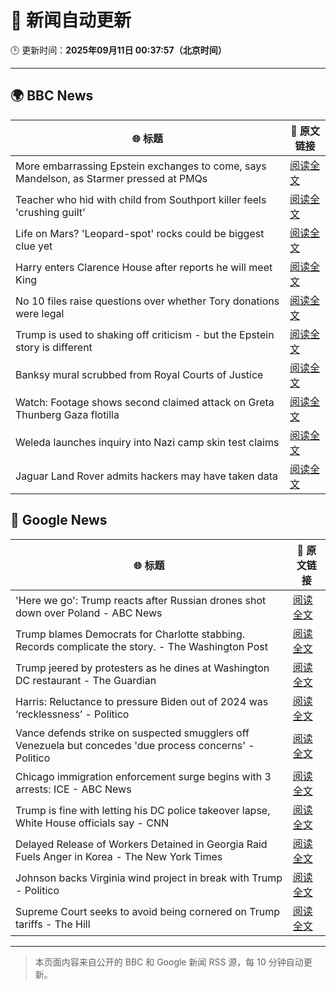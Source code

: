 # 🧠 新闻自动更新

🕒 更新时间：**2025年09月11日 00:37:57（北京时间）**

---

## 🌍 BBC News

| 🌐 标题 | 🔗 原文链接 |
|--------|-------------|
| More embarrassing Epstein exchanges to come, says Mandelson, as Starmer pressed at PMQs | [阅读全文](https://www.bbc.com/news/articles/c5yevwvvneyo?at_medium=RSS&at_campaign=rss) |
| Teacher who hid with child from Southport killer feels 'crushing guilt' | [阅读全文](https://www.bbc.com/news/articles/ckg3xnv1lq2o?at_medium=RSS&at_campaign=rss) |
| Life on Mars? 'Leopard-spot' rocks could be biggest clue yet | [阅读全文](https://www.bbc.com/news/articles/cd725pj0g9ro?at_medium=RSS&at_campaign=rss) |
| Harry enters Clarence House after reports he will meet King | [阅读全文](https://www.bbc.com/news/articles/cly14jq42djo?at_medium=RSS&at_campaign=rss) |
| No 10 files raise questions over whether Tory donations were legal | [阅读全文](https://www.bbc.com/news/articles/cp3qww29146o?at_medium=RSS&at_campaign=rss) |
| Trump is used to shaking off criticism - but the Epstein story is different | [阅读全文](https://www.bbc.com/news/articles/cp8j3e5g74no?at_medium=RSS&at_campaign=rss) |
| Banksy mural scrubbed from Royal Courts of Justice | [阅读全文](https://www.bbc.com/news/articles/cm2z30p033ro?at_medium=RSS&at_campaign=rss) |
| Watch: Footage shows second claimed attack on Greta Thunberg Gaza flotilla | [阅读全文](https://www.bbc.com/news/videos/cyv64eppj56o?at_medium=RSS&at_campaign=rss) |
| Weleda launches inquiry into Nazi camp skin test claims | [阅读全文](https://www.bbc.com/news/articles/cy7pgd5nkr6o?at_medium=RSS&at_campaign=rss) |
| Jaguar Land Rover admits hackers may have taken data | [阅读全文](https://www.bbc.com/news/articles/cp8wk7rdz8yo?at_medium=RSS&at_campaign=rss) |

## 📰 Google News

| 🌐 标题 | 🔗 原文链接 |
|--------|-------------|
| 'Here we go': Trump reacts after Russian drones shot down over Poland - ABC News | [阅读全文](https://news.google.com/rss/articles/CBMirAFBVV95cUxPalFCa1p0b0hoU3RadzVwLXlXbTJ3MU82ZHpTWVZxaW9wOVRpOXdJNXpjV2ltcUtpNjdsQ3oydDViVDVjVVp1QTEzanlJRDJSRnc2d1FIVGpCWG9NVDl3d25YNzN1Nl9rTkhIVkFRX0xyWVlnQXBENGRlcFJObVlBdS01SnNNWFlvRVV2ek9LT000NElfc3Q2OFFweHV4R1h1U3Q0X29wUDRPVTlF0gGyAUFVX3lxTE15YVI0UmE5TjV1VjA2emJSc21ERms0aF9mNXZROWEtOE1UalR4Rm5seEM3cTI3eFE5U3dPdmM0WWh1dC1vQVNwN1FfZHNSNFRJSUZWS2tqRDBUS3AwREV6dDgxOW1qYk83bVdNR3VNb01CbjgxU0FsTTBPdTBoNjdIeTNydjFkRUg2Rk5rbWtHNmMwT0xPdzlFanJZbXNsRi1mb1k3T2ZCOUpRc2psUm5VQ0E?oc=5) |
| Trump blames Democrats for Charlotte stabbing. Records complicate the story. - The Washington Post | [阅读全文](https://news.google.com/rss/articles/CBMijgFBVV95cUxPaHNrNVdPbzZSTjI3TTQ4blpnS2FPeTdSX3pGblZSYUZsZGc5WVpJRk5yOElQam43ckdocVd5MkViQmV3d2Jwd1V4Smlrd19xdE1TSk5CUG9iOFhPbHA3VXVKYnNTVG1yYTk3eDBVR0FyQTUyWkV1M2VQR05XVEJmS1hXV1dGY29VTEx1U3Vn?oc=5) |
| Trump jeered by protesters as he dines at Washington DC restaurant - The Guardian | [阅读全文](https://news.google.com/rss/articles/CBMikwFBVV95cUxQSXduMW5TV19zNW5yT01BUzI1aTJfU0JBNExXdGcxRG9mY2hPOWtKeU5DR2FPMGZ0QS1hWWNzdnVQRER4NDJibXJic1VLTzJFZDhPcG1ZTHpLMkM5a1BHTVlISkplOGVIV25MQlB0QklTZElGcnRoNFdkMXlGQ3M4UEgtcG5iMm5BNDJhYUdacTBoVFk?oc=5) |
| Harris: Reluctance to pressure Biden out of 2024 was ‘recklessness’ - Politico | [阅读全文](https://news.google.com/rss/articles/CBMiogFBVV95cUxOaGljbDVOYkNtM0djRDE4LWthd2JMeHh1ODhtWWJXUkZ3al94Y01EaWNySy10WUpDNjlWZWJhTGt2RGFiYXVkazNDM3d1WWZNbl84cGZOVmVjaFktTTRtejhjR2NEUVNYRjc0NTlvOGU5RFg0aDRkTG1RMlZ2U2FvM3ktcExneE5rNThhLUtFSXBBQ2tQWWxkeVFZRExDRldkb1E?oc=5) |
| Vance defends strike on suspected smugglers off Venezuela but concedes 'due process concerns' - Politico | [阅读全文](https://news.google.com/rss/articles/CBMinwFBVV95cUxNTXctVkVxUUNvWGpIUXBxbXhWSURQdzRuNnFxV2JQMU5uazBTR0dEMkY2a1VUZThINm5saFlhdG5QcWlScjhVSGF2RWV6NUJJcnRkTjBMUUtyWWdvQ18zdlg3bzRkOUtyeHp2V0RfWVlJVFFjV0VpSnpuaDBpSW0tTkUxS29YX1cwdzlGVmxCNUxRTXVtUFp2RlVYb1Z6VEU?oc=5) |
| Chicago immigration enforcement surge begins with 3 arrests: ICE - ABC News | [阅读全文](https://news.google.com/rss/articles/CBMipgFBVV95cUxNeWMtSzg5dUhiWnJNNmhKVlF5RTQzX1FpeEdVWFNhNVhLRGZxaW5ENjZwZlBzZHgwVFdGTVBYcHlORTB3NURtZHpTeHVONmRCTnZwVXlWSENXR1dtSGpzQ0NjWDVVZ1FtRV9VSlp5VTBBZzdTLWlGMEViUWpOXzltU2JRVmxHQ1RpZ1Q3X2xWRlRMY0xOWW5FVEdfb091TzNHZGhDOTVR0gGrAUFVX3lxTE4zTGxWNEFYaUFrS1dORmQ3blNKMU9RNDNvRzVUejM0RHIybGV5Ynk4MWNOMjU1bkhzTUh1cnBsRTAtbTRBQXZWSnZ0a3dNN29lc0t5cDdPWFNZN3libFpBaHE1NGc1OElKUTFzY21rUnVsamdMNEprVVlTQ2xrVGhnT2tRUXRlUmtQRFJuZi1tOF81eEI1RGRhOGc2VlQ3VVNnT25xbHh6dHhMYw?oc=5) |
| Trump is fine with letting his DC police takeover lapse, White House officials say - CNN | [阅读全文](https://news.google.com/rss/articles/CBMigAFBVV95cUxQMDFtQUtMSk9uQkV2UFVUbG5rXzhZSnZrZk5FLThDTVNGVld0emVDS0k4d3RlNnQwVEtLY3J4WDdjMUlaX3BONkZtMDRzckFMdlJSNGJucDhOZmFvaFFiYkkzb2t3a0lVb1R5LV9LMndPRWkzZmNZaGZVeHFsOHp6ZQ?oc=5) |
| Delayed Release of Workers Detained in Georgia Raid Fuels Anger in Korea - The New York Times | [阅读全文](https://news.google.com/rss/articles/CBMipgFBVV95cUxNOUMzNUZvRUlqcVFKYThRUTNUeG0wbkRzaDRlZFlhYlBQQ1RlRE4yTWxncUEwYnl2V2k1cW9Va3FtRHh3M2kzc01RWV9iUVBibm1pRndVZ05lUk4xblBKanlGQmFTUnFGNWp2RGNyeE5wLTNTSHhzQ3JLVXhiMFFiVEVBbWZRa1E2OGhSRlZIa1I1NWRVM2NyN0VEWXN0Y0tPSmdPX05R?oc=5) |
| Johnson backs Virginia wind project in break with Trump - Politico | [阅读全文](https://news.google.com/rss/articles/CBMiwwFBVV95cUxQc3p1WHp2OHQ3RUo4TDlzZUtVd0R4TmFMWlBhSnRhTU9IMzVzUUIwVFJJMFk2c0RSeXlWVlQwVVNzdmEwZmR3M3hmdUU2dTl1NFRqQUk0ZHlYLTJzaDJCT2k5eUo4VktLZmh1LUpDUjZMd05ldmRGM280UXpuOGN3b2pzNXFVZzhBNWpKZ0hJblpBMHVXN1NrVVZwU0ZTbUJHaFNsWWVScEZpYjd3VEtIZXRFVmE3cVNfYi1hSWJYSnNrSzQ?oc=5) |
| Supreme Court seeks to avoid being cornered on Trump tariffs - The Hill | [阅读全文](https://news.google.com/rss/articles/CBMihAFBVV95cUxPbDEydWZXWUNkYjVsVUNSbWJOV1E4WXJ3U0t3eDJLbnE5eTNEeUFPRjkzQWw1UWFjN05OenNaTDZqaGl4YjBUNTA4TXd2U29zYndmNlFPSmtHMXlSNldzNklZUkZMQl9IeXE5Sk9uQWxuTVJVNlAwc05lZXJNUzFDanNZclfSAYoBQVVfeXFMTTZvQ1gtV3dqa3JEYXNTbkpFMWdqY29XbWxmSzlRVm96ZVdDRDBqNWlrSkxtdkFsM1pFd19rMlp0LWtiZ2s0RG1HcWp4ME1KUTg5ekxRSzNkTG5FR1BrYXdMeVNOVHQxeHFNV0NtNDZ1eXFTNVduTl9iY3ZiM1RpWjFBS05UNi1SdktB?oc=5) |

---
> 本页面内容来自公开的 BBC 和 Google 新闻 RSS 源，每 10 分钟自动更新。